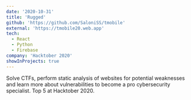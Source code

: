 ```yaml
---
date: '2020-10-31'
title: 'Rugged'
github: 'https://github.com/SaloniSS/tmobile'
external: 'https://tmobile20.web.app'
tech:
  - React
  - Python
  - Firebase
company: 'Hacktober 2020'
showInProjects: true
---
```


Solve CTFs, perform static analysis of websites for potential weaknesses and learn more about vulnerabilities to become a pro cybersecurity specialist. Top 5 at Hacktober 2020.
